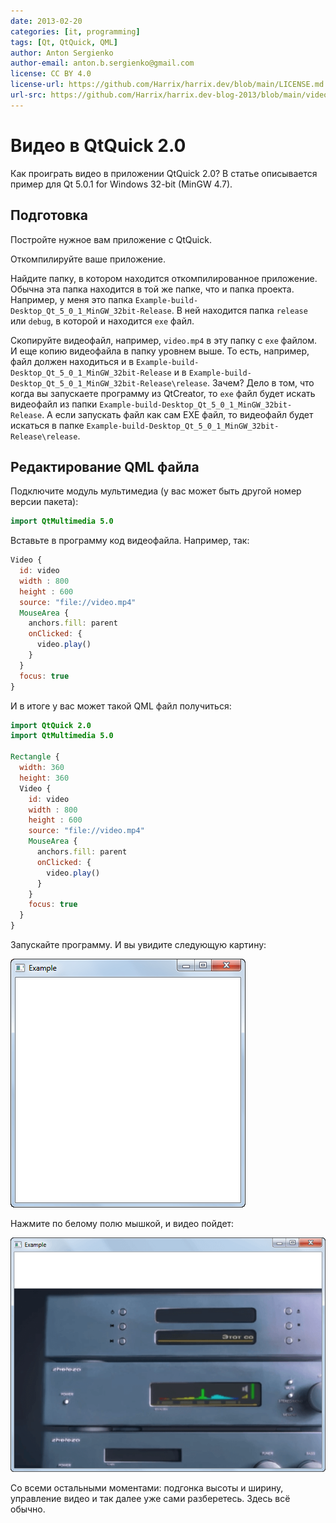 ```yaml
---
date: 2013-02-20
categories: [it, programming]
tags: [Qt, QtQuick, QML]
author: Anton Sergienko
author-email: anton.b.sergienko@gmail.com
license: CC BY 4.0
license-url: https://github.com/Harrix/harrix.dev/blob/main/LICENSE.md
url-src: https://github.com/Harrix/harrix.dev-blog-2013/blob/main/video-in-qt-quick-2/video-in-qt-quick-2.md
---
```


# Видео в QtQuick 2.0

Как проиграть видео в приложении QtQuick 2.0? В статье описывается пример для Qt 5.0.1 for Windows 32-bit (MinGW 4.7).

## Подготовка

Постройте нужное вам приложение с QtQuick.

Откомпилируйте ваше приложение.

Найдите папку, в котором находится откомпилированное приложение. Обычна эта папка находится в той же папке, что и папка проекта. Например, у меня это папка `Example-build-Desktop_Qt_5_0_1_MinGW_32bit-Release`. В ней находится папка `release` или `debug`, в которой и находится `exe` файл.

Скопируйте видеофайл, например, `video.mp4` в эту папку с `exe` файлом. И еще копию видеофайла в папку уровнем выше. То есть, например, файл должен находиться и в `Example-build-Desktop_Qt_5_0_1_MinGW_32bit-Release` и в `Example-build-Desktop_Qt_5_0_1_MinGW_32bit-Release\release`. Зачем? Дело в том, что когда вы запускаете программу из QtCreator, то `exe` файл будет искать видеофайл из папки `Example-build-Desktop_Qt_5_0_1_MinGW_32bit-Release`. А если запускать файл как сам EXE файл, то видеофайл будет искаться в папке `Example-build-Desktop_Qt_5_0_1_MinGW_32bit-Release\release`.

## Редактирование QML файла

Подключите модуль мультимедиа (у вас может быть другой номер версии пакета):

```qml
import QtMultimedia 5.0
```

Вставьте в программу код видеофайла. Например, так:

```qml
Video {
  id: video
  width : 800
  height : 600
  source: "file://video.mp4"
  MouseArea {
    anchors.fill: parent
    onClicked: {
      video.play()
    }
  }
  focus: true
}
```

И в итоге у вас может такой QML файл получиться:

```qml
import QtQuick 2.0
import QtMultimedia 5.0

Rectangle {
  width: 360
  height: 360
  Video {
    id: video
    width : 800
    height : 600
    source: "file://video.mp4"
    MouseArea {
      anchors.fill: parent
      onClicked: {
        video.play()
      }
    }
    focus: true
  }
}
```

Запускайте программу. И вы увидите следующую картину:

![Запущенное приложение](img/video_01.png)

Нажмите по белому полю мышкой, и видео пойдет:

![Видео в запущенном приложении](img/video_02.png)

Со всеми остальными моментами: подгонка высоты и ширину, управление видео и так далее уже сами разберетесь. Здесь всё обычно.

